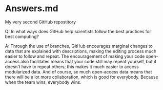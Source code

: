 # Answers.md
My very second GitHub repostitory

Q: In what ways does GitHub help scientists follow the best practices for best computing?

A: Through the use of branches, GitHub encourages marginal changes to data that are explained with descriptions, making the editing process much easier to follow and repeat. The encouragement of making your code open-access also facilitates means that your code still may repeat yourself, but it doesn't have to repeat others; this makes it much easier to access modularized data. And of course, so much open-access data means that there will be a lot more collaboration, which is good for everybody. Because when the team wins, everybody wins.
